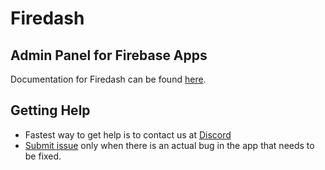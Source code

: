 # Firedash
Admin Panel for Firebase Apps
---

Documentation for Firedash can be found [here](https://github.com/nikahmadz/Firedash/docs/).

## Getting Help

- Fastest way to get help is to contact us at [Discord](https://discord.gg/Xk4DJHs)
- [Submit issue](https://github.com/nikahmadz/Firedash/issues) only when there is an actual bug in the app that needs to be fixed.
